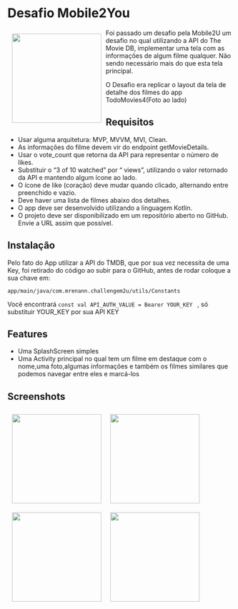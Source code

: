 # Desafio Mobile2You

<img src="https://is4-ssl.mzstatic.com/image/thumb/Purple114/v4/97/0e/e2/970ee217-13cf-1674-b016-461aca657663/pr_source.png/460x0w.png" align="left"
width="200" hspace="10" vspace="10">

Foi passado um desafio pela Mobile2U um desafio no qual utilizando a API do The Movie DB, implementar uma tela com as informações de algum filme qualquer.
Não sendo necessário mais do que esta tela principal.

O Desafio era replicar o layout da tela de detalhe dos filmes do app TodoMovies4(Foto ao lado)

## Requisitos
- Usar alguma arquitetura: MVP, MVVM, MVI, Clean.
- As informações do filme devem vir do endpoint getMovieDetails.
- Usar o vote_count que retorna da API para representar o número de likes.
- Substituir o “3 of 10 watched” por “<popularity> views”, utilizando o valor retornado da API e
mantendo algum ícone ao lado.
- O ícone de like (coração) deve mudar quando clicado, alternando entre preenchido e vazio.
- Deve haver uma lista de filmes abaixo dos detalhes.
- O app deve ser desenvolvido utilizando a linguagem Kotlin.
- O projeto deve ser disponibilizado em um repositório aberto no GitHub. Envie a URL assim que
possível.


## Instalação

Pelo fato do App utilizar a API do TMDB, que por sua vez necessita de uma Key, foi retirado do código ao subir para o GitHub, antes de rodar coloque a sua chave em:

```
app/main/java/com.mrenann.challengem2u/utils/Constants
```
Vocẽ encontrará ```const val API_AUTH_VALUE = Bearer YOUR_KEY ``` , só substituir YOUR_KEY por sua API KEY

## Features

- Uma SplashScreen simples
- Uma Activity principal no qual tem um filme em destaque com o nome,uma foto,algumas informações e também os filmes similares que podemos navegar entre eles e marcá-los


## Screenshots

<img src="https://i.imgur.com/mGYjMfo.jpg" align="left"
width="200" hspace="10" vspace="10">

<img src="https://i.imgur.com/biUMAkE.jpg" align="left"
width="200" hspace="10" vspace="10">

<img src="https://i.imgur.com/0K7Q1CG.jpg" align="left"
width="200" hspace="10" vspace="10">

<img src="https://i.imgur.com/lbP6iNk.jpg" align="left"
width="200" hspace="10" vspace="10">



